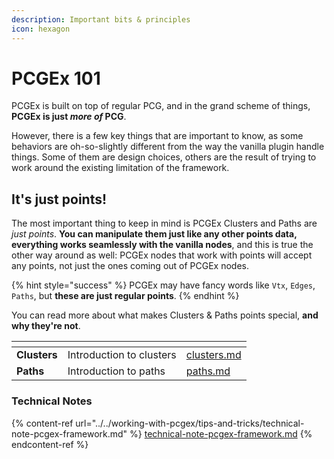 ```yaml
---
description: Important bits & principles
icon: hexagon
---
```


# PCGEx 101

PCGEx is built on top of regular PCG, and in the grand scheme of things, **PCGEx is just&#x20;**_**more of**_**&#x20;PCG**.

However, there is a few key things that are important to know, as some behaviors are oh-so-slightly different from the way the vanilla plugin handle things. Some of them are design choices, others are the result of trying to work around the existing limitation of the framework.

## It's just points!

The most important thing to keep in mind is PCGEx Clusters and Paths are _just points_. **You can manipulate them just like any other points data, everything works seamlessly with the vanilla nodes**, and this is true the other way around as well: PCGEx nodes that work with points will accept any points, not just the ones coming out of PCGEx nodes.

{% hint style="success" %}
PCGEx may have fancy words like `Vtx`, `Edges`, `Paths`, but **these are just regular points**.
{% endhint %}

You can read more about what makes Clusters & Paths points special, **and why they're not**.

<table data-card-size="large" data-view="cards"><thead><tr><th></th><th></th><th data-hidden data-card-target data-type="content-ref"></th></tr></thead><tbody><tr><td><strong>Clusters</strong></td><td>Introduction to clusters</td><td><a href="clusters.md">clusters.md</a></td></tr><tr><td><strong>Paths</strong></td><td>Introduction to paths</td><td><a href="paths.md">paths.md</a></td></tr></tbody></table>



### Technical Notes

{% content-ref url="../../working-with-pcgex/tips-and-tricks/technical-note-pcgex-framework.md" %}
[technical-note-pcgex-framework.md](../../working-with-pcgex/tips-and-tricks/technical-note-pcgex-framework.md)
{% endcontent-ref %}

